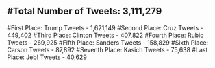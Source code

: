 #Total Number of Tweets: 3,111,279 
---
#First Place: Trump Tweets - 1,621,149
#Second Place: Cruz Tweets - 449,402
#Third Place: Clinton Tweets - 407,822
#Fourth Place: Rubio Tweets - 269,925
#Fifth Place: Sanders Tweets - 158,829
#Sixth Place: Carson Tweets - 87,892
#Seventh Place: Kasich Tweets - 75,638
#Last Place: Jeb! Tweets - 40,629
